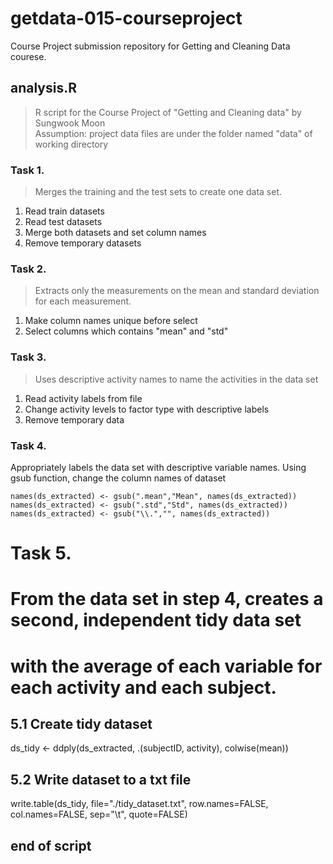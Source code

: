 # getdata-015-courseproject
Course Project submission repository for Getting and Cleaning Data courese.

## analysis.R
> R script for the Course Project of "Getting and Cleaning data" 
> by Sungwook Moon  
> Assumption: project data files are under the folder named "data" of working directory

### Task 1.
> Merges the training and the test sets to create one data set.

1. Read train datasets
2. Read test datasets
3. Merge both datasets and set column names
4. Remove temporary datasets

### Task 2.
> Extracts only the measurements on the mean and standard deviation for each measurement. 

1. Make column names unique before select
2. Select columns which contains "mean" and "std"

### Task 3.
> Uses descriptive activity names to name the activities in the data set

1. Read activity labels from file
2. Change activity levels to factor type with descriptive labels
3. Remove temporary data

### Task 4.
Appropriately labels the data set with descriptive variable names. 
Using gsub function, change the column names of dataset

    names(ds_extracted) <- gsub(".mean","Mean", names(ds_extracted))
    names(ds_extracted) <- gsub(".std","Std", names(ds_extracted))
    names(ds_extracted) <- gsub("\\.","", names(ds_extracted))

# Task 5.
# From the data set in step 4, creates a second, independent tidy data set 
# with the average of each variable for each activity and each subject.
## 5.1 Create tidy dataset
ds_tidy <- ddply(ds_extracted, .(subjectID, activity), colwise(mean))

## 5.2 Write dataset to a txt file
write.table(ds_tidy, file="./tidy_dataset.txt", row.names=FALSE, col.names=FALSE, sep="\t", quote=FALSE)

## end of script
